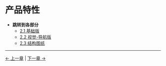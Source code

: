 # 产品特性

- **跳转到各部分**
  - [2.1 基础版](2.1-BasicEdition.md)
  - [2.2 视觉-导航版](2.2-VisualNavigationEdition.md)
  - [2.3 结构图纸](2.3-StructuralDrawing.md)
  
---

[← 上一章](../1-ProductIntroduction/README.md) | [下一章 →](../3-UserNotes/README.md)

